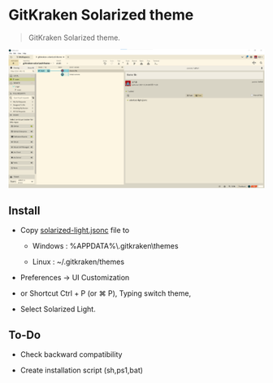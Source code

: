 # GitKraken Solarized theme

> GitKraken Solarized theme.

![ScreenShot](https://raw.githubusercontent.com/shblue21/gitkraken-solarized-theme/main/gitkraken-solarized-theme.png)

## Install

- Copy [solarized-light.jsonc](https://raw.githubusercontent.com/shblue21/gitkraken-solarized-theme/main/solarized-light.jsonc) file to
  
  - Windows : %APPDATA%\\.gitkraken\themes
  
  - Linux : ~/.gitkraken/themes 

- Preferences -> UI Customization

- or Shortcut Ctrl + P (or ⌘ P), Typing switch theme,

- Select Solarized Light.



## To-Do


- Check backward compatibility

- Create installation script (sh,ps1,bat)
  
  
